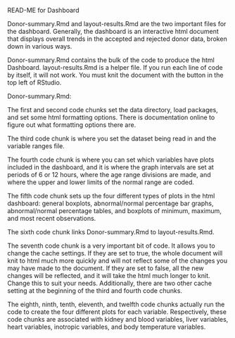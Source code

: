READ-ME for Dashboard

Donor-summary.Rmd and layout-results.Rmd are the two important files for the dashboard. Generally, the dashboard is an interactive html document that displays overall trends in the accepted and rejected donor data, broken down in various ways.

Donor-summary.Rmd contains the bulk of the code to produce the html Dashboard. layout-results.Rmd is a helper file. If you run each line of code by itself, it will not work. You must knit the document with the button in the top left of RStudio.



Donor-summary.Rmd:

The first and second code chunks set the data directory, load packages, and set some html formatting options. There is documentation online to figure out what formatting options there are.

The third code chunk is where you set the dataset being read in and the variable ranges file.

The fourth code chunk is where you can set which variables have plots included in the dashboard, and it is where the graph intervals are set at periods of 6 or 12 hours, where the age range divisions are made, and where the upper and lower limits of the normal range are coded.

The fifth code chunk sets up the four different types of plots in the html dashboard: general boxplots, abnormal/normal percentage bar graphs, abnormal/normal percentage tables, and boxplots of minimum, maximum, and most recent observations.

The sixth code chunk links Donor-summary.Rmd to layout-results.Rmd.

The seventh code chunk is a very important bit of code. It allows you to change the cache settings. If they are set to true, the whole document will knit to html much more quickly and will not reflect some of the changes you may have made to the document. If they are set to false, all the new changes will be reflected, and it will take the html much longer to knit. Change this to suit your needs. Additionally, there are two other cache setting at the beginning of the third and fourth code chunks.

The eighth, ninth, tenth, eleventh, and twelfth code chunks actually run the code to create the four different plots for each variable. Respectively, these code chunks are associated with kidney and blood variables, liver variables, heart variables, inotropic variables, and body temperature variables. 
